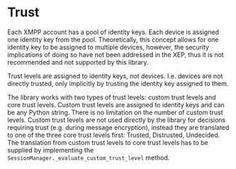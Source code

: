 # Trust #

Each XMPP account has a pool of identity keys. Each device is assigned one identity key from the pool. Theoretically, this concept allows for one identity key to be assigned to multiple devices, however, the security implications of doing so have not been addressed in the XEP, thus it is not recommended and not supported by this library.

Trust levels are assigned to identity keys, not devices. I.e. devices are not directly trusted, only implicitly by trusting the identity key assigned to them.

The library works with two types of trust levels: custom trust levels and core trust levels. Custom trust levels are assigned to identity keys and can be any Python string. There is no limitation on the number of custom trust levels. Custom trust levels are not used directly by the library for decisions requiring trust (e.g. during message encryption), instead they are translated to one of the three core trust levels first: Trusted, Distrusted, Undecided. The translation from custom trust levels to core trust levels has to be supplied by implementing the `SessionManager._evaluate_custom_trust_level` method.
